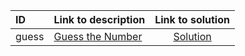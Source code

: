 | ID | Link to description | Link to solution |
|:---|:---|:---:|
| guess | [Guess the Number](https://open.kattis.com/problems/guess) | [Solution](https://github.com/versenyi98/kattis-solutions/tree/main/solutions/Guess%20the%20Number)|
